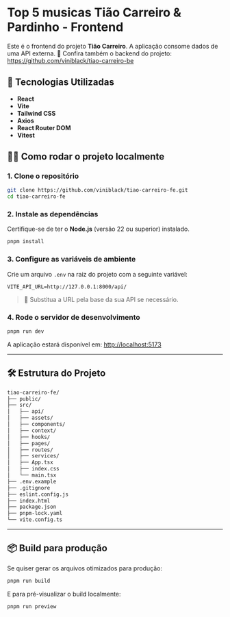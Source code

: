 # Top 5 musicas Tião Carreiro & Pardinho - Frontend

Este é o frontend do projeto **Tião Carreiro**. A aplicação consome dados de uma API externa.
🔗 Confira também o backend do projeto:
https://github.com/viniblack/tiao-carreiro-be

## 🚀 Tecnologias Utilizadas

- **React**
- **Vite**
- **Tailwind CSS**
- **Axios**
- **React Router DOM**
- **Vitest**

## 🧑‍💻 Como rodar o projeto localmente

### 1. Clone o repositório

```bash
git clone https://github.com/viniblack/tiao-carreiro-fe.git
cd tiao-carreiro-fe
```

### 2. Instale as dependências

Certifique-se de ter o **Node.js** (versão 22 ou superior) instalado.

```bash
pnpm install
```

### 3. Configure as variáveis de ambiente

Crie um arquivo `.env` na raiz do projeto com a seguinte variável:

```env
VITE_API_URL=http://127.0.0.1:8000/api/
```

> 📌 Substitua a URL pela base da sua API se necessário.

### 4. Rode o servidor de desenvolvimento

```bash
pnpm run dev
```

A aplicação estará disponível em: [http://localhost:5173](http://localhost:5173)

---

## 🛠️ Estrutura do Projeto

```bash
tiao-carreiro-fe/
├── public/
├── src/
│   ├── api/            
│   ├── assets/         
│   ├── components/      
│   ├── context/        
│   ├── hooks/          
│   ├── pages/           
│   ├── routes/         
│   ├── services/        
│   ├── App.tsx          
│   ├── index.css       
│   └── main.tsx        
├── .env.example  
├── .gitignore
├── eslint.config.js
├── index.html     
├── package.json
├── pnpm-lock.yaml
└── vite.config.ts
```

---

## 📦 Build para produção

Se quiser gerar os arquivos otimizados para produção:

```bash
pnpm run build
```

E para pré-visualizar o build localmente:

```bash
pnpm run preview
```
